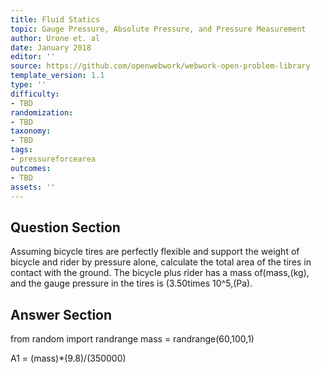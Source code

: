 ```yaml
---
title: Fluid Statics
topic: Gauge Pressure, Absolute Pressure, and Pressure Measurement
author: Urone et. al
date: January 2018
editor: ''
source: https://github.com/openwebwork/webwork-open-problem-library
template_version: 1.1
type: ''
difficulty:
- TBD
randomization:
- TBD
taxonomy:
- TBD
tags:
- pressureforcearea
outcomes:
- TBD
assets: ''
---
```


## Question Section 

Assuming bicycle tires are perfectly flexible and support the weight of bicycle and rider by pressure alone, calculate the total area of the tires in contact with the ground. The bicycle plus rider has a mass of(mass,(kg), and the gauge pressure in the tires is (3.50times 10^5,(Pa).



## Answer Section

from random import randrange
mass = randrange(60,100,1)

A1 = (mass)*(9.8)/(350000)